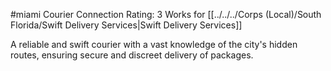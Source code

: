 #miami 
Courier
Connection Rating: 3
Works for [[../../../Corps (Local)/South Florida/Swift Delivery Services|Swift Delivery Services]]

A reliable and swift courier with a vast knowledge of the city's hidden routes, ensuring secure and discreet delivery of packages.